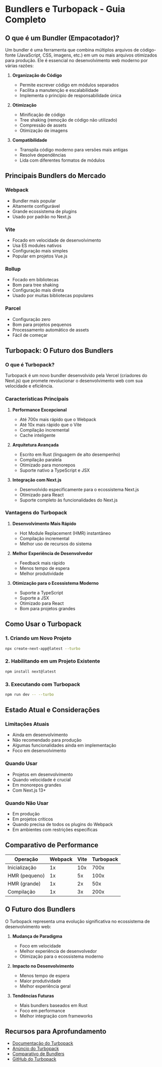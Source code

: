 # Bundlers e Turbopack - Guia Completo

## O que é um Bundler (Empacotador)?

Um bundler é uma ferramenta que combina múltiplos arquivos de código-fonte (JavaScript, CSS, imagens, etc.) em um ou mais arquivos otimizados para produção. Ele é essencial no desenvolvimento web moderno por várias razões:

1. **Organização do Código**
   - Permite escrever código em módulos separados
   - Facilita a manutenção e escalabilidade
   - Implementa o princípio de responsabilidade única

2. **Otimização**
   - Minificação de código
   - Tree shaking (remoção de código não utilizado)
   - Compressão de assets
   - Otimização de imagens

3. **Compatibilidade**
   - Transpila código moderno para versões mais antigas
   - Resolve dependências
   - Lida com diferentes formatos de módulos

## Principais Bundlers do Mercado

### Webpack

- Bundler mais popular
- Altamente configurável
- Grande ecossistema de plugins
- Usado por padrão no Next.js

### Vite

- Focado em velocidade de desenvolvimento
- Usa ES modules nativos
- Configuração mais simples
- Popular em projetos Vue.js

### Rollup

- Focado em bibliotecas
- Bom para tree shaking
- Configuração mais direta
- Usado por muitas bibliotecas populares

### Parcel

- Configuração zero
- Bom para projetos pequenos
- Processamento automático de assets
- Fácil de começar

## Turbopack: O Futuro dos Bundlers

### O que é Turbopack?

Turbopack é um novo bundler desenvolvido pela Vercel (criadores do Next.js) que promete revolucionar o desenvolvimento web com sua velocidade e eficiência.

### Características Principais

1. **Performance Excepcional**
   - Até 700x mais rápido que o Webpack
   - Até 10x mais rápido que o Vite
   - Compilação incremental
   - Cache inteligente

2. **Arquitetura Avançada**
   - Escrito em Rust (linguagem de alto desempenho)
   - Compilação paralela
   - Otimizado para monorepos
   - Suporte nativo a TypeScript e JSX

3. **Integração com Next.js**
   - Desenvolvido especificamente para o ecossistema Next.js
   - Otimizado para React
   - Suporte completo às funcionalidades do Next.js

### Vantagens do Turbopack

1. **Desenvolvimento Mais Rápido**
   - Hot Module Replacement (HMR) instantâneo
   - Compilação incremental
   - Melhor uso de recursos do sistema

2. **Melhor Experiência de Desenvolvedor**
   - Feedback mais rápido
   - Menos tempo de espera
   - Melhor produtividade

3. **Otimização para o Ecossistema Moderno**
   - Suporte a TypeScript
   - Suporte a JSX
   - Otimizado para React
   - Bom para projetos grandes

## Como Usar o Turbopack

### 1. Criando um Novo Projeto

```bash
npx create-next-app@latest --turbo
```

### 2. Habilitando em um Projeto Existente

```bash
npm install next@latest
```

### 3. Executando com Turbopack

```bash
npm run dev -- --turbo
```

## Estado Atual e Considerações

### Limitações Atuais

- Ainda em desenvolvimento
- Não recomendado para produção
- Algumas funcionalidades ainda em implementação
- Foco em desenvolvimento

### Quando Usar

- Projetos em desenvolvimento
- Quando velocidade é crucial
- Em monorepos grandes
- Com Next.js 13+

### Quando Não Usar

- Em produção
- Em projetos críticos
- Quando precisa de todos os plugins do Webpack
- Em ambientes com restrições específicas

## Comparativo de Performance

| Operação          | Webpack | Vite   | Turbopack |
|-------------------|---------|--------|-----------|
| Inicialização     | 1x      | 10x    | 700x      |
| HMR (pequeno)     | 1x      | 5x     | 100x      |
| HMR (grande)      | 1x      | 2x     | 50x       |
| Compilação        | 1x      | 3x     | 200x      |

## O Futuro dos Bundlers

O Turbopack representa uma evolução significativa no ecossistema de desenvolvimento web:

1. **Mudança de Paradigma**
   - Foco em velocidade
   - Melhor experiência de desenvolvedor
   - Otimização para o ecossistema moderno

2. **Impacto no Desenvolvimento**
   - Menos tempo de espera
   - Maior produtividade
   - Melhor experiência geral

3. **Tendências Futuras**
   - Mais bundlers baseados em Rust
   - Foco em performance
   - Melhor integração com frameworks

## Recursos para Aprofundamento

- [Documentação do Turbopack](https://turbo.build/pack)
- [Anúncio do Turbopack](https://nextjs.org/blog/next-13#turbopack)
- [Comparativo de Bundlers](https://bundlers.tooling.report/)
- [GitHub do Turbopack](https://github.com/vercel/turbo)
